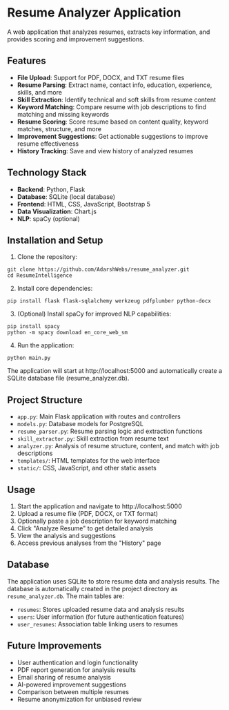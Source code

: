 # Resume Analyzer Application

A web application that analyzes resumes, extracts key information, and provides scoring and improvement suggestions.

## Features

- **File Upload**: Support for PDF, DOCX, and TXT resume files
- **Resume Parsing**: Extract name, contact info, education, experience, skills, and more
- **Skill Extraction**: Identify technical and soft skills from resume content
- **Keyword Matching**: Compare resume with job descriptions to find matching and missing keywords
- **Resume Scoring**: Score resume based on content quality, keyword matches, structure, and more
- **Improvement Suggestions**: Get actionable suggestions to improve resume effectiveness
- **History Tracking**: Save and view history of analyzed resumes

## Technology Stack

- **Backend**: Python, Flask
- **Database**: SQLite (local database)
- **Frontend**: HTML, CSS, JavaScript, Bootstrap 5
- **Data Visualization**: Chart.js
- **NLP**: spaCy (optional)

## Installation and Setup

1. Clone the repository:
```
git clone https://github.com/AdarshWebs/resume_analyzer.git
cd ResumeIntelligence
```

2. Install core dependencies:
```
pip install flask flask-sqlalchemy werkzeug pdfplumber python-docx
```

3. (Optional) Install spaCy for improved NLP capabilities:
```
pip install spacy
python -m spacy download en_core_web_sm
```

4. Run the application:
```
python main.py
```

The application will start at http://localhost:5000 and automatically create a SQLite database file (resume_analyzer.db).

## Project Structure

- `app.py`: Main Flask application with routes and controllers
- `models.py`: Database models for PostgreSQL
- `resume_parser.py`: Resume parsing logic and extraction functions
- `skill_extractor.py`: Skill extraction from resume text
- `analyzer.py`: Analysis of resume structure, content, and match with job descriptions
- `templates/`: HTML templates for the web interface
- `static/`: CSS, JavaScript, and other static assets

## Usage

1. Start the application and navigate to http://localhost:5000
2. Upload a resume file (PDF, DOCX, or TXT format)
3. Optionally paste a job description for keyword matching
4. Click "Analyze Resume" to get detailed analysis
5. View the analysis and suggestions
6. Access previous analyses from the "History" page

## Database

The application uses SQLite to store resume data and analysis results. The database is automatically created in the project directory as `resume_analyzer.db`. The main tables are:

- `resumes`: Stores uploaded resume data and analysis results
- `users`: User information (for future authentication features)
- `user_resumes`: Association table linking users to resumes

## Future Improvements

- User authentication and login functionality
- PDF report generation for analysis results
- Email sharing of resume analysis
- AI-powered improvement suggestions
- Comparison between multiple resumes
- Resume anonymization for unbiased review
